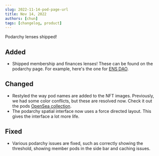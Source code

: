 ```yaml
---
slug: 2022-11-14-pod-page-url
title: Nov 14, 2022
authors: [chun]
tags: [changelog, product]
---
```


Podarchy lenses shipped!

<!-- truncate -->

## Added
- Shipped membership and finances lenses! These can be found on the podarchy page. For example, here's the one for [ENS DAO](https://pod.xyz/podarchy/0xFe89cc7aBB2C4183683ab71653C4cdc9B02D44b7).


## Changed
- Restyled the way pod names are added to the NFT images. Previously, we had some color conflicts, but these are resolved now. Check it out the pods [OpenSea collection](https://opensea.io/collection/pods-v2).
- The podarchy spatial interface now uses a force directed layout. This gives the interface a lot more life.

## Fixed
- Various podarchy issues are fixed, such as correctly showing the threshold, showing member pods in the side bar and caching issues.
